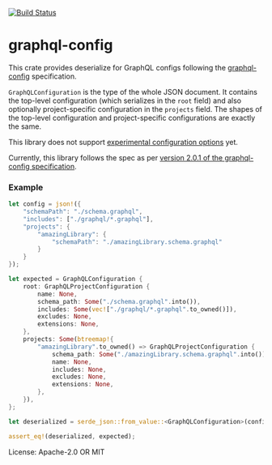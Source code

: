 [![Build Status](https://travis-ci.org/brainlessdeveloper/graphql-config.svg?branch=master)](https://travis-ci.org/brainlessdeveloper/graphql-config)

# graphql-config

This crate provides deserialize for GraphQL configs following the [graphql-config](https://github.com/prismagraphql/graphql-config/blob/master/specification.md) specification.

`GraphQLConfiguration` is the type of the whole JSON document. It contains the top-level configuration (which serializes in the `root` field) and also optionally project-specific configuration in the `projects` field. The shapes of the top-level configuration and project-specific configurations are exactly the same.

This library does not support [experimental configuration options](https://github.com/prismagraphql/graphql-config/blob/master/specification.md#experimental-configuration-options) yet.

Currently, this library follows the spec as per [version 2.0.1 of the graphql-config specification](https://github.com/prismagraphql/graphql-config/tree/v2.0.1).

### Example

```rust
let config = json!({
    "schemaPath": "./schema.graphql",
    "includes": ["./graphql/*.graphql"],
    "projects": {
        "amazingLibrary": {
            "schemaPath": "./amazingLibrary.schema.graphql"
        }
    }
});

let expected = GraphQLConfiguration {
    root: GraphQLProjectConfiguration {
        name: None,
        schema_path: Some("./schema.graphql".into()),
        includes: Some(vec!["./graphql/*.graphql".to_owned()]),
        excludes: None,
        extensions: None,
    },
    projects: Some(btreemap!{
        "amazingLibrary".to_owned() => GraphQLProjectConfiguration {
            schema_path: Some("./amazingLibrary.schema.graphql".into()),
            name: None,
            includes: None,
            excludes: None,
            extensions: None,
        },
    }),
};

let deserialized = serde_json::from_value::<GraphQLConfiguration>(config)?;

assert_eq!(deserialized, expected);
```

License: Apache-2.0 OR MIT
